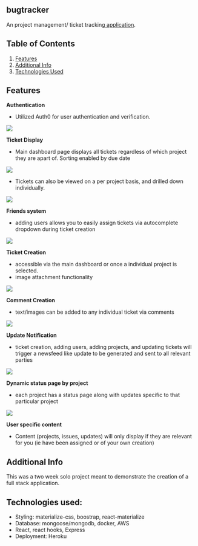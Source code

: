 ## bugtracker

An project management/ ticket tracking<a href="https://bugtracker0.herokuapp.com"> application</a>.


## Table of Contents

1. [Features](#features)
1. [Additional Info](#additional-info)
1. [Technologies Used](#technologies-used)

## Features
**Authentication**
- Utilized Auth0 for user authentication and verification. 
<img src="https://media.giphy.com/media/Su1CYYXn1gRa3tRONG/giphy.gif">

**Ticket Display**
- Main dashboard page displays all tickets regardless of which project they are apart of. Sorting enabled by due date
<img src="https://media.giphy.com/media/MdSQ09hLpfey5Z8yyr/giphy.gif">

- Tickets can also be viewed on a per project basis, and drilled down individually.
<img src="https://media.giphy.com/media/d9B9N9ab4ujZ2fTp0P/giphy.gif">

**Friends system**
- adding users allows you to easily assign tickets via autocomplete dropdown during ticket creation
<img src="https://media.giphy.com/media/RfAfpphPiE2P52xp6L/giphy.gif">

**Ticket Creation**
- accessible via the main dashboard or once a individual project is selected.
- image attachment functionality
<img src="https://media.giphy.com/media/frGd7RLUkjah5KKaxo/giphy.gif">

**Comment Creation**
- text/images can be added to any individual ticket via comments
<img src="https://media.giphy.com/media/VEsOSj0n13HhZ8AlFA/giphy.gif">

**Update Notification**
- ticket creation, adding users, adding projects, and updating tickets will trigger a newsfeed like update to be generated and sent to all relevant parties
<img src="https://media.giphy.com/media/YPtDdIV0NhkB2V2fxW/giphy.gif">


**Dynamic status page by project**
- each project has a status page along with updates specific to that particular project
<img src="https://i.imgur.com/dJU33Tz.png">


**User specific content**
- Content (projects, issues, updates) will only display if they are relevant for you (ie have been assigned or of your own creation)


## Additional Info

This was a two week solo project meant to demonstrate the creation of a full stack application.

## Technologies used:
- Styling: materialize-css, boostrap, react-materialize
- Database: mongoose/mongodb, docker, AWS
- React, react hooks, Express
- Deployment: Heroku

